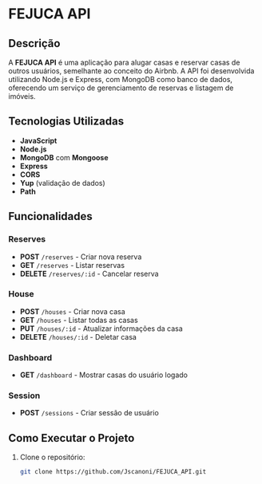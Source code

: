 # FEJUCA API

## Descrição
A **FEJUCA API** é uma aplicação para alugar casas e reservar casas de outros usuários, semelhante ao conceito do Airbnb. A API foi desenvolvida utilizando Node.js e Express, com MongoDB como banco de dados, oferecendo um serviço de gerenciamento de reservas e listagem de imóveis.

## Tecnologias Utilizadas
- **JavaScript**
- **Node.js**
- **MongoDB** com **Mongoose**
- **Express**
- **CORS**
- **Yup** (validação de dados)
- **Path**

## Funcionalidades

### Reserves
- **POST** `/reserves` - Criar nova reserva
- **GET** `/reserves` - Listar reservas
- **DELETE** `/reserves/:id` - Cancelar reserva

### House
- **POST** `/houses` - Criar nova casa
- **GET** `/houses` - Listar todas as casas
- **PUT** `/houses/:id` - Atualizar informações da casa
- **DELETE** `/houses/:id` - Deletar casa

### Dashboard
- **GET** `/dashboard` - Mostrar casas do usuário logado

### Session
- **POST** `/sessions` - Criar sessão de usuário

## Como Executar o Projeto

1. Clone o repositório:
   ```bash
   git clone https://github.com/Jscanoni/FEJUCA_API.git





